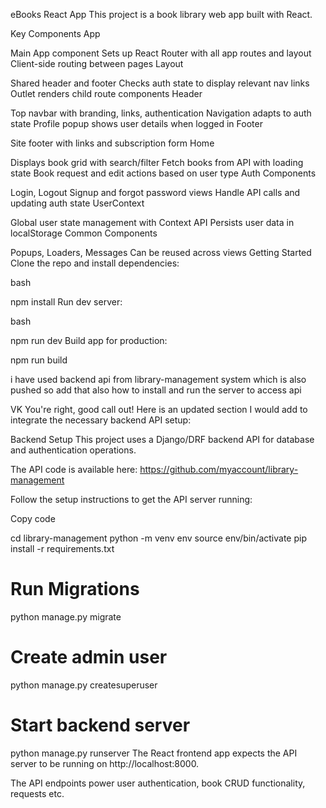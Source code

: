 eBooks React App
This project is a book library web app built with React.

Key Components
App

Main App component
Sets up React Router with all app routes and layout
Client-side routing between pages
Layout

Shared header and footer
Checks auth state to display relevant nav links
Outlet renders child route components
Header

Top navbar with branding, links, authentication
Navigation adapts to auth state
Profile popup shows user details when logged in
Footer

Site footer with links and subscription form
Home

Displays book grid with search/filter
Fetch books from API with loading state
Book request and edit actions based on user type
Auth Components

Login, Logout
Signup and forgot password views
Handle API calls and updating auth state
UserContext

Global user state management with Context API
Persists user data in localStorage
Common Components

Popups, Loaders, Messages
Can be reused across views
Getting Started
Clone the repo and install dependencies:

bash


npm install
Run dev server:

bash


npm run dev
Build app for production:

npm run build



i have used backend api from library-management system which is also pushed so add that also how to install and run the server to access api

VK
You're right, good call out! Here is an updated section I would add to integrate the necessary backend API setup:

Backend Setup
This project uses a Django/DRF backend API for database and authentication operations.

The API code is available here: https://github.com/myaccount/library-management

Follow the setup instructions to get the API server running:

Copy code

cd library-management
python -m venv env
source env/bin/activate
pip install -r requirements.txt

# Run Migrations
python manage.py migrate

# Create admin user
python manage.py createsuperuser

# Start backend server
python manage.py runserver
The React frontend app expects the API server to be running on http://localhost:8000.

The API endpoints power user authentication, book CRUD functionality, requests etc.

